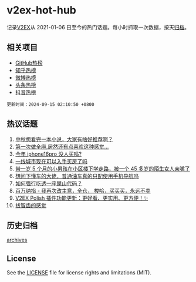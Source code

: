 # v2ex-hot-hub

 记录[V2EX](https://www.v2ex.com/)从 2021-01-06 日至今的热门话题。每小时抓取一次数据，按天[归档](archives)。
 
 ## 相关项目

- [GitHub热榜](https://github.com/lonnyzhang423/github-hot-hub)
- [知乎热榜](https://github.com/lonnyzhang423/zhihu-hot-hub)
- [微博热榜](https://github.com/lonnyzhang423/weibo-hot-hub)
- [头条热榜](https://github.com/lonnyzhang423/toutiao-hot-hub)
- [抖音热榜](https://github.com/lonnyzhang423/douyin-hot-hub)


 `更新时间：2024-09-15 02:10:50 +0800`

## 热议话题

1. [中秋想看完一本小说，大家有啥好推荐啊？](https://www.v2ex.com/t/1072827)
1. [第一次做全麻,居然还有点喜欢这种感觉...](https://www.v2ex.com/t/1072902)
1. [今年 iphone16pro 没人买吗?](https://www.v2ex.com/t/1072826)
1. [一线城市现在可以入手买房了吗](https://www.v2ex.com/t/1072818)
1. [带一岁 5 个月的小男孩在小区楼下学走路，被一个 45 多岁的陌生女人亲嘴了](https://www.v2ex.com/t/1072824)
1. [想问下懂车的大佬，普通油车真的只配使用手机导航吗](https://www.v2ex.com/t/1072851)
1. [如何强行吃透一座屎山代码？](https://www.v2ex.com/t/1072834)
1. [百万纳指 - 我再次改主意，全仓， 梭哈，买买买，永远不卖](https://www.v2ex.com/t/1072863)
1. [V2EX Polish 插件功能更新：更好看、更实用、更方便！✨](https://www.v2ex.com/t/1072829)
1. [拔智齿的感觉](https://www.v2ex.com/t/1072832)

## 历史归档

[archives](archives)

## License

See the [LICENSE](LICENSE) file for license rights and limitations (MIT).
